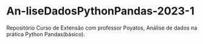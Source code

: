 # An-liseDadosPythonPandas-2023-1
Repositório Curso de Extensão com professor Poyatos, Análise de dados na prática Python Pandas(básico).
